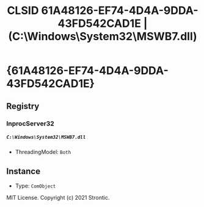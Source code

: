﻿---
title: "CLSID 61A48126-EF74-4D4A-9DDA-43FD542CAD1E | (C:\\Windows\\System32\\MSWB7.dll)"
excerpt: What is COM-Object CLSID 61A48126-EF74-4D4A-9DDA-43FD542CAD1E?
---

# {61A48126-EF74-4D4A-9DDA-43FD542CAD1E}


## Registry


### InprocServer32

##### `C:\Windows\System32\MSWB7.dll`
* ThreadingModel: `Both`

## Instance

* Type: `ComObject`

MIT License. Copyright (c) 2021 Strontic.


